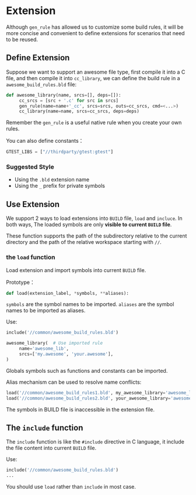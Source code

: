 # Extension

Although `gen_rule` has allowed us to customize some build rules, it will be more concise
and convenient to define extensions for scenarios that need to be reused.

## Define Extension

Suppose we want to support an awesome file type, first compile it into a C file, and then compile
it into `cc_library`, we can define the build rule in a `awesome_build_rules.bld` file:

```python
def awesome_library(name, srcs=[], deps=[]):
     cc_srcs = [src + '.c' for src in srcs]
     gen_rule(name=name+'_cc', srcs=srcs, outs=cc_srcs, cmd=<...>)
     cc_library(name=name, srcs=cc_srcs, deps=deps)
```

Remember the `gen_rule` is a useful native rule when you create your own rules.

You can also define constants：

```python
GTEST_LIBS = ["//thirdparty/gtest:gtest"]
```

### Suggested Style

- Using the `.bld` extension name
- Using the `_` prefix for private symbols

## Use Extension

We support 2 ways to load extensions into `BUILD` file, `load` and `incluce`.
In both ways, The loaded symbols are only **visible to current `BUILD` file**.

These function supports the path of the subdirectory relative to the current directory and
the path of the relative workspace starting with `//`.

### the `load` function

Load extension and import symbols into current `BUILD` file.

Prototype：

```python
def load(extension_label, *symbols, **aliases):
```

`symbols` are the symbol names to be imported.
`aliases` are the symbol names to be imported as aliases.

Use:

```python
include('//common/awesome_build_rules.bld')

awesome_library(  # Use imported rule
     name='awesome_lib',
     srcs=['my.awesome', 'your.awesome'],
)
```

Globals symbols such as functions and constants can be imported.

Alias mechanism can be used to resolve name conflicts:

```python
load('//common/awesome_build_rules1.bld', my_awesome_library='awesome_library')
load('//common/awesome_build_rules2.bld', your_awesome_library='awesome_library')
```

The symbols in BUILD file is inaccessible in the extension file.

## The `include` function

The `include` function is like the `#include` directive in C language, it include the file content into current `BUILD` file.

Use:

```python
include('//common/awesome_build_rules.bld')
...
```

You should use `load` rather than `include` in most case.
